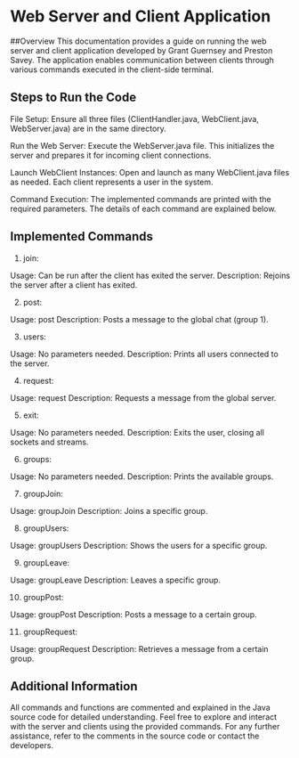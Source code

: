 # Web Server and Client Application
##Overview
This documentation provides a guide on running the web server and client application developed by Grant Guernsey and Preston Savey. The application enables communication between clients through various commands executed in the client-side terminal.

## Steps to Run the Code
File Setup:
Ensure all three files (ClientHandler.java, WebClient.java, WebServer.java) are in the same directory.

Run the Web Server:
Execute the WebServer.java file. This initializes the server and prepares it for incoming client connections.

Launch WebClient Instances:
Open and launch as many WebClient.java files as needed. Each client represents a user in the system.

Command Execution:
The implemented commands are printed with the required parameters. The details of each command are explained below.

## Implemented Commands
1. join:

Usage: Can be run after the client has exited the server.
Description: Rejoins the server after a client has exited.

2. post:

Usage: post <message>
Description: Posts a message to the global chat (group 1).

3. users:

Usage: No parameters needed.
Description: Prints all users connected to the server.

4. request:

Usage: request <message>
Description: Requests a message from the global server.

5. exit:

Usage: No parameters needed.
Description: Exits the user, closing all sockets and streams.

6. groups:

Usage: No parameters needed.
Description: Prints the available groups.

7. groupJoin:

Usage: groupJoin <groupID>
Description: Joins a specific group.

8. groupUsers:

Usage: groupUsers <groupID>
Description: Shows the users for a specific group.

9. groupLeave:

Usage: groupLeave <groupID>
Description: Leaves a specific group.

10. groupPost:

Usage: groupPost <groupID> <message>
Description: Posts a message to a certain group.

11. groupRequest:

Usage: groupRequest <groupID> <message>
Description: Retrieves a message from a certain group.
## Additional Information
All commands and functions are commented and explained in the Java source code for detailed understanding.
Feel free to explore and interact with the server and clients using the provided commands. For any further assistance, refer to the comments in the source code or contact the developers.
